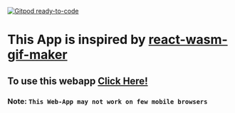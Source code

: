 [![Gitpod ready-to-code](https://img.shields.io/badge/Gitpod-ready--to--code-blue?logo=gitpod)](https://gitpod.io/#https://github.com/akshatatray/Video-to-GIF)

# This App is inspired by [react-wasm-gif-maker](https://github.com/fireship-io/react-wasm-gif-maker)

## To use this webapp [Click Here!](https://react-wasm.web.app)

### Note: `This Web-App may not work on few mobile browsers`

